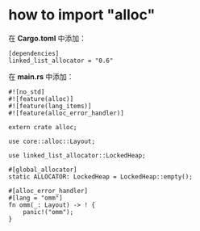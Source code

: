 # how to import "alloc"

在 **Cargo.toml** 中添加：
```
[dependencies]
linked_list_allocator = "0.6"
```

在 **main.rs** 中添加：
```
#![no_std]
#![feature(alloc)]
#![feature(lang_items)]
#![feature(alloc_error_handler)]

extern crate alloc;

use core::alloc::Layout;

use linked_list_allocator::LockedHeap;

#[global_allocator]
static ALLOCATOR: LockedHeap = LockedHeap::empty();

#[alloc_error_handler]
#[lang = "omm"]
fn omm(_: Layout) -> ! {
    panic!("omm");
}
```
